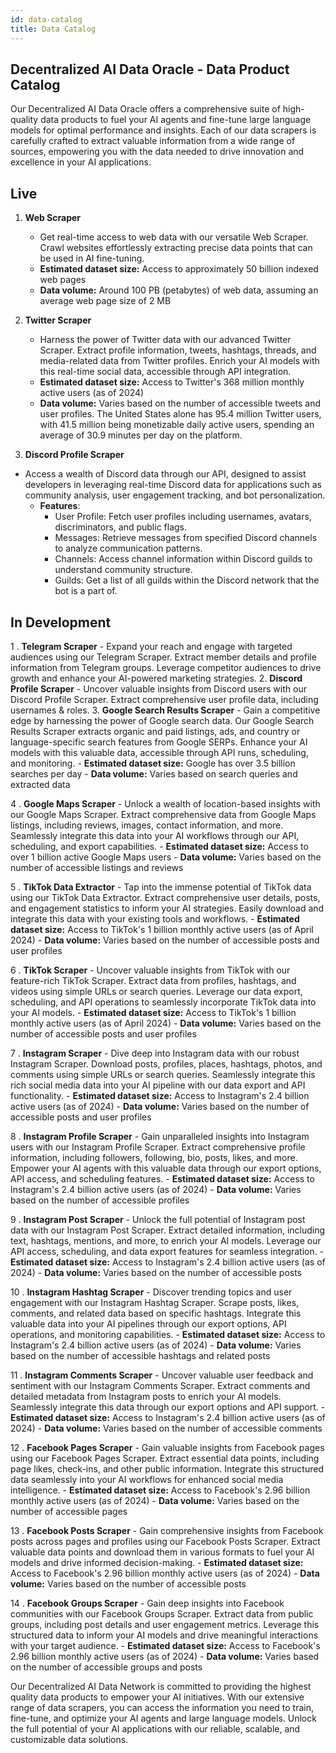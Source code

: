 ```yaml
---
id: data-catalog
title: Data Catalog
---
```


## Decentralized AI Data Oracle - Data Product Catalog

Our Decentralized AI Data Oracle offers a comprehensive suite of high-quality data products to fuel your AI agents and fine-tune large language models for optimal performance and insights. Each of our data scrapers is carefully crafted to extract valuable information from a wide range of sources, empowering you with the data needed to drive innovation and excellence in your AI applications.

## Live

1. **Web Scraper**

   - Get real-time access to web data with our versatile Web Scraper. Crawl websites effortlessly extracting precise data points that can be used in AI fine-tuning.
   - **Estimated dataset size:** Access to approximately 50 billion indexed web pages
   - **Data volume:** Around 100 PB (petabytes) of web data, assuming an average web page size of 2 MB

2. **Twitter Scraper**
   - Harness the power of Twitter data with our advanced Twitter Scraper. Extract profile information, tweets, hashtags, threads, and media-related data from Twitter profiles. Enrich your AI models with this real-time social data, accessible through API integration.
   - **Estimated dataset size:** Access to Twitter's 368 million monthly active users (as of 2024)
   - **Data volume:** Varies based on the number of accessible tweets and user profiles. The United States alone has 95.4 million Twitter users, with 41.5 million being monetizable daily active users, spending an average of 30.9 minutes per day on the platform.
3. **Discord Profile Scraper**

- Access a wealth of Discord data through our API, designed to assist developers in leveraging real-time Discord data for applications such as community analysis, user engagement tracking, and bot personalization.
  - **Features**:
    - User Profile: Fetch user profiles including usernames, avatars, discriminators, and public flags.
    - Messages: Retrieve messages from specified Discord channels to analyze communication patterns.
    - Channels: Access channel information within Discord guilds to understand community structure.
    - Guilds: Get a list of all guilds within the Discord network that the bot is a part of.

## In Development

1 . **Telegram Scraper** - Expand your reach and engage with targeted audiences using our Telegram Scraper. Extract member details and profile information from Telegram groups. Leverage competitor audiences to drive growth and enhance your AI-powered marketing strategies. 2. **Discord Profile Scraper** - Uncover valuable insights from Discord users with our Discord Profile Scraper. Extract comprehensive user profile data, including usernames & roles. 3. **Google Search Results Scraper** - Gain a competitive edge by harnessing the power of Google search data. Our Google Search Results Scraper extracts organic and paid listings, ads, and country or language-specific search features from Google SERPs. Enhance your AI models with this valuable data, accessible through API runs, scheduling, and monitoring. - **Estimated dataset size:** Google has over 3.5 billion searches per day - **Data volume:** Varies based on search queries and extracted data

4 . **Google Maps Scraper** - Unlock a wealth of location-based insights with our Google Maps Scraper. Extract comprehensive data from Google Maps listings, including reviews, images, contact information, and more. Seamlessly integrate this data into your AI workflows through our API, scheduling, and export capabilities. - **Estimated dataset size:** Access to over 1 billion active Google Maps users - **Data volume:** Varies based on the number of accessible listings and reviews

5 . **TikTok Data Extractor** - Tap into the immense potential of TikTok data using our TikTok Data Extractor. Extract comprehensive user details, posts, and engagement statistics to inform your AI strategies. Easily download and integrate this data with your existing tools and workflows. - **Estimated dataset size:** Access to TikTok's 1 billion monthly active users (as of April 2024) - **Data volume:** Varies based on the number of accessible posts and user profiles

6 . **TikTok Scraper** - Uncover valuable insights from TikTok with our feature-rich TikTok Scraper. Extract data from profiles, hashtags, and videos using simple URLs or search queries. Leverage our data export, scheduling, and API operations to seamlessly incorporate TikTok data into your AI models. - **Estimated dataset size:** Access to TikTok's 1 billion monthly active users (as of April 2024) - **Data volume:** Varies based on the number of accessible posts and user profiles

7 . **Instagram Scraper** - Dive deep into Instagram data with our robust Instagram Scraper. Download posts, profiles, places, hashtags, photos, and comments using simple URLs or search queries. Seamlessly integrate this rich social media data into your AI pipeline with our data export and API functionality. - **Estimated dataset size:** Access to Instagram's 2.4 billion active users (as of 2024) - **Data volume:** Varies based on the number of accessible posts and user profiles

8 . **Instagram Profile Scraper** - Gain unparalleled insights into Instagram users with our Instagram Profile Scraper. Extract comprehensive profile information, including followers, following, bio, posts, likes, and more. Empower your AI agents with this valuable data through our export options, API access, and scheduling features. - **Estimated dataset size:** Access to Instagram's 2.4 billion active users (as of 2024) - **Data volume:** Varies based on the number of accessible profiles

9 . **Instagram Post Scraper** - Unlock the full potential of Instagram post data with our Instagram Post Scraper. Extract detailed information, including text, hashtags, mentions, and more, to enrich your AI models. Leverage our API access, scheduling, and data export features for seamless integration. - **Estimated dataset size:** Access to Instagram's 2.4 billion active users (as of 2024) - **Data volume:** Varies based on the number of accessible posts

10 . **Instagram Hashtag Scraper** - Discover trending topics and user engagement with our Instagram Hashtag Scraper. Scrape posts, likes, comments, and related data based on specific hashtags. Integrate this valuable data into your AI pipelines through our export options, API operations, and monitoring capabilities. - **Estimated dataset size:** Access to Instagram's 2.4 billion active users (as of 2024) - **Data volume:** Varies based on the number of accessible hashtags and related posts

11 . **Instagram Comments Scraper** - Uncover valuable user feedback and sentiment with our Instagram Comments Scraper. Extract comments and detailed metadata from Instagram posts to enrich your AI models. Seamlessly integrate this data through our export options and API support. - **Estimated dataset size:** Access to Instagram's 2.4 billion active users (as of 2024) - **Data volume:** Varies based on the number of accessible comments

12 . **Facebook Pages Scraper** - Gain valuable insights from Facebook pages using our Facebook Pages Scraper. Extract essential data points, including page likes, check-ins, and other public information. Integrate this structured data seamlessly into your AI workflows for enhanced social media intelligence. - **Estimated dataset size:** Access to Facebook's 2.96 billion monthly active users (as of 2024) - **Data volume:** Varies based on the number of accessible pages

13 . **Facebook Posts Scraper** - Gain comprehensive insights from Facebook posts across pages and profiles using our Facebook Posts Scraper. Extract valuable data points and download them in various formats to fuel your AI models and drive informed decision-making. - **Estimated dataset size:** Access to Facebook's 2.96 billion monthly active users (as of 2024) - **Data volume:** Varies based on the number of accessible posts

14 . **Facebook Groups Scraper** - Gain deep insights into Facebook communities with our Facebook Groups Scraper. Extract data from public groups, including post details and user engagement metrics. Leverage this structured data to inform your AI models and drive meaningful interactions with your target audience. - **Estimated dataset size:** Access to Facebook's 2.96 billion monthly active users (as of 2024) - **Data volume:** Varies based on the number of accessible groups and posts

Our Decentralized AI Data Network is committed to providing the highest quality data products to empower your AI initiatives. With our extensive range of data scrapers, you can access the information you need to train, fine-tune, and optimize your AI agents and large language models. Unlock the full potential of your AI applications with our reliable, scalable, and customizable data solutions.
